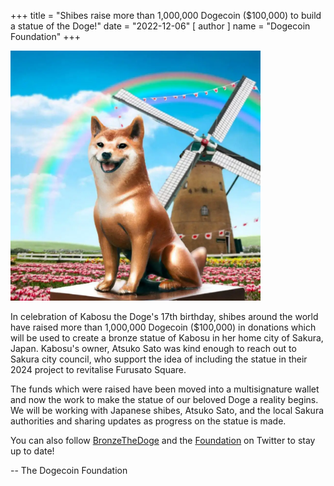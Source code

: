 +++
title = "Shibes raise more than 1,000,000 Dogecoin ($100,000) to build a statue of the Doge!"
date = "2022-12-06"
[ author ]
  name = "Dogecoin Foundation"
+++

<img src="/blog-bronzethedoge.webp" class='center' width='400'/>

In celebration of Kabosu the Doge's 17th birthday, shibes around the world have raised more than 1,000,000 Dogecoin ($100,000) in donations which will be used to create a bronze statue of Kabosu in her home city of Sakura, Japan. Kabosu's owner, Atsuko Sato was kind enough to reach out to Sakura city council, who support the idea of including the statue in their 2024 project to revitalise Furusato Square.

The funds which were raised have been moved into a multisignature wallet and now the work to make the statue of our beloved Doge a reality begins. 
We will be working with Japanese shibes, Atsuko Sato, and the local Sakura authorities and sharing updates as progress on the statue is made. 

You can also follow [BronzeTheDoge](https://twitter.com/BronzeTheDoge) and the [Foundation](https://twitter.com/DogecoinFdn) on Twitter to stay up to date!

-- The Dogecoin Foundation
